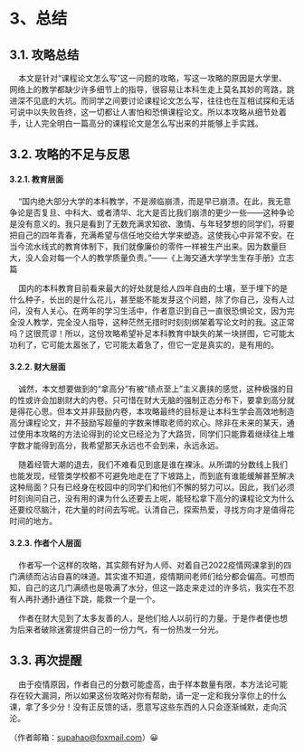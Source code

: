 # 3、总结

## 3.1. 攻略总结



    本文是针对“课程论文怎么写”这一问题的攻略，写这一攻略的原因是大学里、网络上的教学都缺少许多细节上的指导，很容易让本科生走上莫名其妙的弯路，跳进深不见底的大坑。而同学之间要讨论课程论文怎么写，往往也在互相试探和无话可说中以失败告终，这一切都让人害怕和恐惧课程论文。所以本攻略从细节处着手，让人完全明白一篇高分的课程论文是怎么写出来的并能够上手实践。

## 3.2. 攻略的不足与反思

#### 3.2.1. 教育层面



    “国内绝大部分大学的本科教学，不是濒临崩溃，而是早已崩溃。在此，我无意争论是否复旦、中科大、或者清华、北大是否比我们崩溃的更少一些——这种争论是没有意义的。我只是看到了无数充满求知欲、激情、与年轻梦想的同学们，将要把自己的四年青春，充满希望与信任地交给大学来塑造。这使我心中非常不安。在当今流水线式的教育体制下，我们就像廉价的零件一样被生产出来。因为数量巨大，没人会对每一个人的教学质量负责。”——《上海交通大学学生生存手册》立志篇

    国内的本科教育目前看来最大的好处就是给人四年自由的土壤，至于埋下的是什么种子，长出的是什么花儿，甚至能不能发芽这个问题，除了你自己，没有人过问，没有人关心。在两年的学习生活中，作者意识到自己一直很恐惧论文，因为完全没人教学，完全没人指导，这种茫然无措时时刻刻绑架着写论文时的我。这正常吗？这很荒谬！所以，这份攻略希望补足本科教育中缺失的某一块拼图，它可能太功利了，它可能太嚣张了，它可能太着急了，但它一定是真实的，是有用的。

#### 3.2.2. 财大层面



    诚然，本文想要做到的“拿高分”有被“绩点至上”主义裹挟的感觉，这种极强的目的性或许会加剧财大的内卷。只可惜在财大无脑的强制正态分布下，要拿到高分就是得花心思。但本文并非鼓励内卷，本攻略最终的目标是让本科生学会高效地制造高分课程论文，并不鼓励写超量的字数来博取老师的欢心。除非在未来的某天，通过使用本攻略的方法论得到的论文已经沦为了大路货，同学们只能靠着继续往上堆字数才能得到高分，我希望那天永远也不会到来，永远永远。

    随着经管大潮的退去，我们不难看见到底是谁在裸泳。从所谓的分数线上我们也能发现，经管类学校都不可避免地走在了下坡路上，而到底有谁能缓解甚至解决这种局面？只有已经身在校园中的同学们和他们不懈的努力可以。因此，我们必须时刻询问自己，没有用的课为什么还要去上呢，能轻松拿下高分的课程论文为什么还要绞尽脑汁，花大量的时间去写呢。认清自己，探索热爱，寻找方向才是值得花时间的地方。

#### 3.2.3. 作者个人层面



    作者写一个这样的攻略，其实颇有好为人师、对着自己2022疫情网课拿到的四门满绩而沾沾自喜的味道。其实谁不知道，疫情期间老师们给分都会偏高。可想而知，自己的这几门满绩也是吸满了水分，但这一路走来走过的许多坑，我实在不忍有人再扑通扑通往下跳，能救一个是一个。

    作者在财大见到了太多友善的人，是他们给人以前行的力量。于是作者便也想为后来者破除迷雾提供自己的一份力气，有一份热发一分光。

## 3.3. 再次提醒



    由于疫情原因，作者自己的分数可能虚高，由于样本数量有限，本方法论可能存在较大漏洞，所以如果这份攻略对你有帮助，请一定一定和我分享你上的什么课，拿了多少分！没有正反馈的话，愿意写这些东西的人只会逐渐缄默，走向沉沦。

（作者邮箱：supahao@foxmail.com）😀
